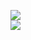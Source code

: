[![](https://img.shields.io/badge/Made%20With-Github%20Spray-lightgrey.svg?style=for-the-badge&logo=github)](https://github.com/Annihil/github-spray#14320)  
[![](https://i.imgur.com/2DrTn0Z.gif)](https://github.com/Annihil/github-spray)